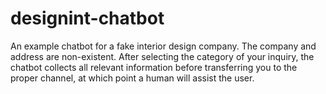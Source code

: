 # designint-chatbot
An example chatbot for a fake interior design company. The company and address are non-existent.
After selecting the category of your inquiry, the chatbot collects all relevant information before transferring you to the proper channel, at which point a human will assist the user.

